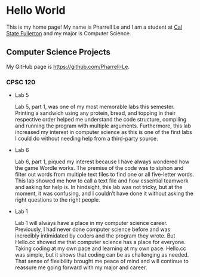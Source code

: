 # Hello World

This is my home page! My name is Pharrell Le and I am a student at [Cal State Fullerton](http://www.fullerton.edu/) and my major is Computer Science.

## Computer Science Projects

My GitHub page is https://github.com/Pharrell-Le.
### CPSC 120

* Lab 5

    Lab 5, part 1, was one of my most memorable labs this semester. Printing a sandwich using any protein, bread, and topping in their respective order helped me understand the code structure, compiling and running the program with multiple arguments. Furthermore, this lab increased my interest in computer science as this is one of the first labs I could do without needing help from a third-party source.

* Lab 6

    Lab 6, part 1, piqued my interest because I have always wondered how the game Wordle works. The premise of the code was to siphon and filter out words from multiple text files to find one or all five-letter words. This lab showed me how to call a text file and how essential teamwork and asking for help is. In hindsight, this lab was not tricky, but at the moment, it was confusing, and I couldn’t have done it without asking the right questions to the right people.


 * Lab 1
 
    Lab 1 will always have a place in my computer science career. Previously, I had never done computer science before and was incredibly intimidated by coders and the program they wrote. But Hello.cc showed me that computer science has a place for everyone. Taking coding at my own pace and learning at my own pace. Hello.cc was simple, but it shows that coding can be as challenging as needed. That sense of flexibility brought me peace of mind and will continue to reassure me going forward with my major and career.
